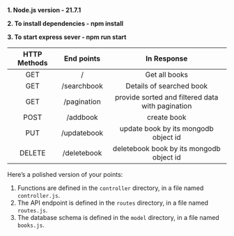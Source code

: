 **1. Node.js version -  21.7.1**

**2. To install dependencies - npm install**

**3. To start express sever - npm run start**


| HTTP Methods | End points  |                   In Response                    |
| :----------: | :---------: | :----------------------------------------------: |
|     GET      |      /      |                  Get all books                   |
|     GET      | /searchbook |             Details of searched book             |
|     GET      | /pagination | provide sorted and filtered data with pagination |
|     POST     |  /addbook   |                   create book                    |
|     PUT      | /updatebook |       update book by its mongodb object id       |
|    DELETE    | /deletebook |     deletebook book by its mongodb object id     |

Here’s a polished version of your points:

1. Functions are defined in the `controller` directory, in a file named `controller.js`.
2. The API endpoint is defined in the `routes` directory, in a file named `routes.js`.
3. The database schema is defined in the `model` directory, in a file named `books.js`.